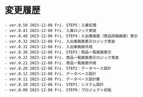 # 変更履歴

	- ver.0.50 2023-12-08 Fri. STEP5：入庫処理
	- ver.0.41 2023-12-08 Fri. 入庫ロジック実装
	- ver.0.40 2023-12-08 Fri. STEP4：入出庫画面（商品詳細画面）表示
	- ver.0.32 2023-12-08 Fri. 入出庫画面表示ロジック実装
	- ver.0.31 2023-12-08 Fri. 入出庫画面作成
	- ver.0.30 2023-12-08 Fri. STEP3：商品一覧画面表示
	- ver.0.22 2023-12-08 Fri. 商品一覧画面表示ロジック実装
	- ver.0.21 2023-12-08 Fri. 商品一覧画面作成
	- ver.0.20 2023-12-08 Fri. STEP2：データベース設計
	- ver.0.12 2023-12-08 Fri. データベース設計
	- ver.0.11 2023-12-08 Fri. データベース設計書
	- ver.0.10 2023-12-08 Fri. STEP1：システム設計
	- ver.0.00 2023-12-08 Fri. STEP0：プロジェクト初版

